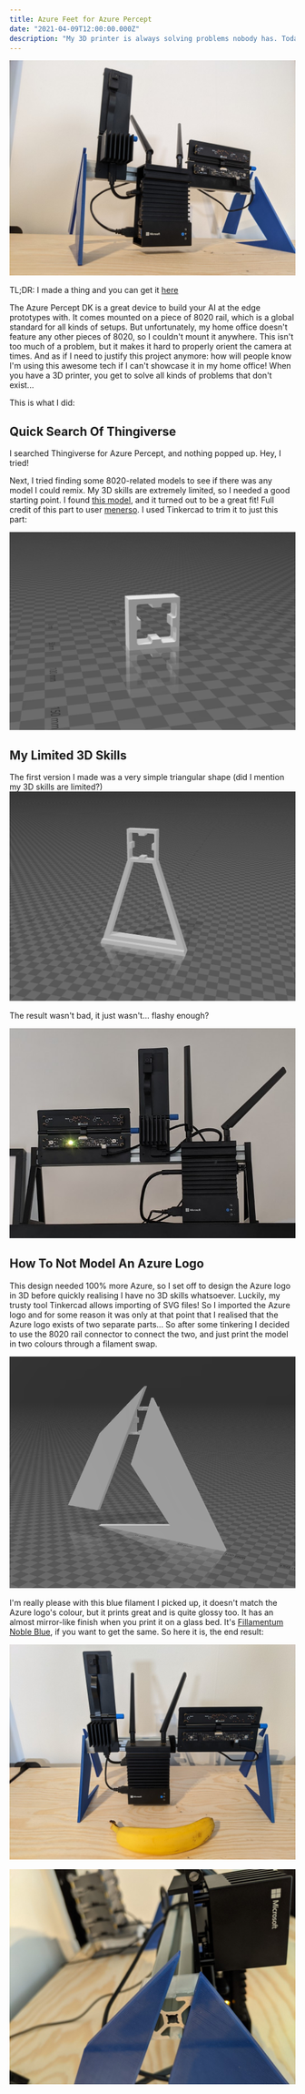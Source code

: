 ```yaml
---
title: Azure Feet for Azure Percept
date: "2021-04-09T12:00:00.000Z"
description: "My 3D printer is always solving problems nobody has. Today: Giving the Azure Percept some feet."
---
```

![Azure Percept on custom feet](./images/azure-percept.jpg "It's like walking on a cloud.")

TL;DR: I made a thing and you can get it [here][4]

The Azure Percept DK is a great device to build your AI at the edge prototypes with. It comes mounted on a piece of 8020 rail, which is a global standard for all kinds of setups. But unfortunately, my home office doesn't feature any other pieces of 8020, so I couldn't mount it anywhere. This isn't too much of a problem, but it makes it hard to properly orient the camera at times. And as if I need to justify this project anymore: how will people know I'm using this awesome tech if I can't showcase it in my home office! When you have a 3D printer, you get to solve all kinds of problems that don't exist...

This is what I did:

## Quick Search Of Thingiverse
I searched Thingiverse for Azure Percept, and nothing popped up. Hey, I tried! 

Next, I tried finding some 8020-related models to see if there was any model I could remix. My 3D skills are extremely limited, so I needed a good starting point. I found [this model][1], and it turned out to be a great fit! Full credit of this part to user [menerso][2]. I used Tinkercad to trim it to just this part:

![A 3D model that fits on a 8020 rail](./images/8020-mount.png  "Magnificent...")

## My Limited 3D Skills
The first version I made was a very simple triangular shape (did I mention my 3D skills are limited?)
![Functional version](./images/functional.png  "My 8020 pyramid")

The result wasn't bad, it just wasn't... flashy enough?

![Functional version](./images/first-version.png  "I guess you really only need one...")


## How To Not Model An Azure Logo
This design needed 100% more Azure, so I set off to design the Azure logo in 3D before quickly realising I have no 3D skills whatsoever. Luckily, my trusty tool Tinkercad allows importing of SVG files! So I imported the Azure logo and for some reason it was only at that point that I realised that the Azure logo exists of two separate parts... So after some tinkering I decided to use the 8020 rail connector to connect the two, and just print the model in two colours through a filament swap.

![A 3D model of the end result](./images/more-azure-3d.png "It's perfect to me okay?!")

I'm really please with this blue filament I picked up, it doesn't match the Azure logo's colour, but it prints great and is quite glossy too. It has an almost mirror-like finish when you print it on a glass bed. It's [Fillamentum Noble Blue][3], if you want to get the same. So here it is, the end result:

![Azure Feet for Azure Percept, with a banana](./images/overview.jpg "Banana for scale")

![Closeup to show colour transition](./images/transition.jpg "Smooth!")

[1]: https://www.thingiverse.com/thing:867919
[2]: https://www.thingiverse.com/menerso/designs
[3]: https://shop.fillamentum.com/products/pla-extrafill-nobble-blue
[4]: https://www.thingiverse.com/thing:4828993